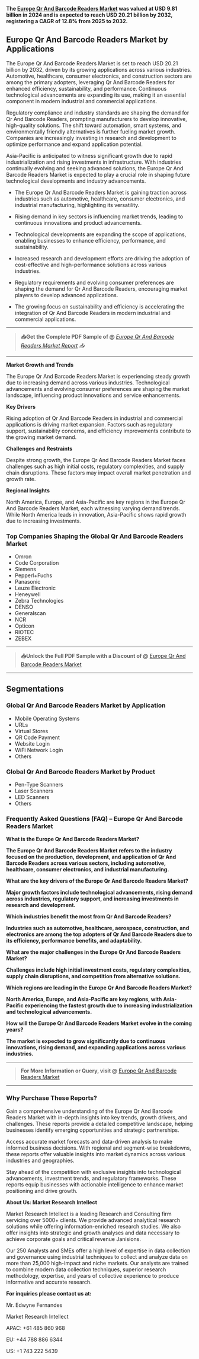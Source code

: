 <p><strong>The <a href="https://www.marketresearchintellect.com/download-sample/?rid=395565&amp;utm_source=Pulse-April-Europe&amp;utm_medium=852">Europe Qr And Barcode Readers Market</a> was valued at USD 9.81 billion in 2024 and is expected to reach USD 20.21 billion by 2032, registering a CAGR of 12.8% from 2025 to 2032.</strong></p><h2>Europe Qr And Barcode Readers Market by Applications&nbsp;</h2><p><p>The Europe Qr And Barcode Readers Market is set to reach USD 20.21 billion by 2032, driven by its growing applications across various industries. Automotive, healthcare, consumer electronics, and construction sectors are among the primary adopters, leveraging Qr And Barcode Readers for enhanced efficiency, sustainability, and performance. Continuous technological advancements are expanding its use, making it an essential component in modern industrial and commercial applications.</p><p>Regulatory compliance and industry standards are shaping the demand for Qr And Barcode Readers, prompting manufacturers to develop innovative, high-quality solutions. The shift toward automation, smart systems, and environmentally friendly alternatives is further fueling market growth. Companies are increasingly investing in research and development to optimize performance and expand application potential.</p><p>Asia-Pacific is anticipated to witness significant growth due to rapid industrialization and rising investments in infrastructure. With industries continually evolving and seeking advanced solutions, the Europe Qr And Barcode Readers Market is expected to play a crucial role in shaping future technological developments and industry advancements.</p></p><ul><li><p>The Europe Qr And Barcode Readers Market is gaining traction across industries such as automotive, healthcare, consumer electronics, and industrial manufacturing, highlighting its versatility.</p></li><li><p>Rising demand in key sectors is influencing market trends, leading to continuous innovations and product advancements.</p></li><li><p>Technological developments are expanding the scope of applications, enabling businesses to enhance efficiency, performance, and sustainability.</p></li><li><p>Increased research and development efforts are driving the adoption of cost-effective and high-performance solutions across various industries.</p></li><li><p>Regulatory requirements and evolving consumer preferences are shaping the demand for Qr And Barcode Readers, encouraging market players to develop advanced applications.</p></li><li><p>The growing focus on sustainability and efficiency is accelerating the integration of Qr And Barcode Readers in modern industrial and commercial applications.</p></li></ul><hr /><blockquote><p><strong><span class="font-[700]">📥Get the Complete PDF Sample of @ </span></strong><em><span class="font-[700]"><a href="https://www.marketresearchintellect.com/download-sample/?rid=395565&amp;utm_source=Pulse-April-Europe&amp;utm_medium=852" target="_blank" data-tracking-control-name="article-ssr-frontend-pulse_little-text-block" data-tracking-will-navigate="" data-test-link="">Europe Qr And Barcode Readers Market Report</a>&nbsp;📥</span></em></p></blockquote><hr /><p class="" data-start="77" data-end="360"><strong data-start="77" data-end="105">Market Growth and Trends</strong></p><p class="" data-start="77" data-end="360">The Europe Qr And Barcode Readers Market is experiencing steady growth due to increasing demand across various industries. Technological advancements and evolving consumer preferences are shaping the market landscape, influencing product innovations and service enhancements.</p><p class="" data-start="362" data-end="606"><strong data-start="362" data-end="377">Key Drivers</strong></p><p class="" data-start="362" data-end="606">Rising adoption of Qr And Barcode Readers in industrial and commercial applications is driving market expansion. Factors such as regulatory support, sustainability concerns, and efficiency improvements contribute to the growing market demand.</p><p class="" data-start="608" data-end="849"><strong data-start="608" data-end="637">Challenges and Restraints</strong></p><p class="" data-start="608" data-end="849">Despite strong growth, the Europe Qr And Barcode Readers Market faces challenges such as high initial costs, regulatory complexities, and supply chain disruptions. These factors may impact overall market penetration and growth rate.</p><p class="" data-start="851" data-end="1095"><strong data-start="851" data-end="872">Regional Insights</strong></p><p class="" data-start="851" data-end="1095">North America, Europe, and Asia-Pacific are key regions in the Europe Qr And Barcode Readers Market, each witnessing varying demand trends. While North America leads in innovation, Asia-Pacific shows rapid growth due to increasing investments.</p><p><h3>Top Companies Shaping the Global Qr And Barcode Readers Market </h3><ul><li>Omron</li><li>Code Corporation</li><li>Siemens</li><li>Pepperl+Fuchs</li><li>Panasonic</li><li>Leuze Electronic</li><li>Heneywell</li><li>Zebra Technologies</li><li>DENSO</li><li>Generalscan</li><li>NCR</li><li>Opticon</li><li>RIOTEC</li><li>ZEBEX</li></ul></p><hr /><blockquote><p><strong>📥Unlock the Full PDF Sample with a Discount of @</strong> <a href="https://www.marketresearchintellect.com/ask-for-discount/?rid=395565&amp;utm_source=Pulse-April-Europe&amp;utm_medium=852">Europe Qr And Barcode Readers Market</a></p></blockquote><hr /><p><h2>Segmentations</h2><h3>Global Qr And Barcode Readers Market by Application</h3><ul><li>Mobile Operating Systems</li><li>URLs</li><li>Virtual Stores</li><li>QR Code Payment</li><li>Website Login</li><li>WiFi Network Login</li><li>Others</li></ul><h3>Global Qr And Barcode Readers Market by Product</h3><ul><li>Pen-Type Scanners</li><li>Laser Scanners</li><li>LED Scanners</li><li>Others</li></ul></p><h3><strong>Frequently Asked Questions (FAQ) &ndash; Europe Qr And Barcode Readers Market</strong></h3><p><strong>What is the Europe Qr And Barcode Readers Market?</strong></p><p><strong>The Europe Qr And Barcode Readers Market refers to the industry focused on the production, development, and application of Qr And Barcode Readers across various sectors, including automotive, healthcare, consumer electronics, and industrial manufacturing.</strong></p><p><strong>What are the key drivers of the Europe Qr And Barcode Readers Market?</strong></p><p><strong>Major growth factors include technological advancements, rising demand across industries, regulatory support, and increasing investments in research and development.</strong></p><p><strong>Which industries benefit the most from Qr And Barcode Readers?</strong></p><p><strong>Industries such as automotive, healthcare, aerospace, construction, and electronics are among the top adopters of Qr And Barcode Readers due to its efficiency, performance benefits, and adaptability.</strong></p><p><strong>What are the major challenges in the Europe Qr And Barcode Readers Market?</strong></p><p><strong>Challenges include high initial investment costs, regulatory complexities, supply chain disruptions, and competition from alternative solutions.</strong></p><p><strong>Which regions are leading in the Europe Qr And Barcode Readers Market?</strong></p><p><strong>North America, Europe, and Asia-Pacific are key regions, with Asia-Pacific experiencing the fastest growth due to increasing industrialization and technological advancements.</strong></p><p><strong>How will the Europe Qr And Barcode Readers Market evolve in the coming years?</strong></p><p><strong>The market is expected to grow significantly due to continuous innovations, rising demand, and expanding applications across various industries.</strong></p><hr /><blockquote><p><span class="font-[700]"><strong>For More Information or Query, visit&nbsp;@</strong>&nbsp;</span><span class="font-[700]"><a href="https://www.marketresearchintellect.com/product/global-qr-and-barcode-readers-market-size-and-forecast/?utm_source=Linkedin&utm_medium=852" target="_blank" data-tracking-control-name="article-ssr-frontend-pulse_little-text-block" data-tracking-will-navigate="" data-test-link="">Europe Qr And Barcode Readers Market</a></span></p></blockquote><hr /><h3><strong data-start="0" data-end="31">Why Purchase These Reports?</strong></h3><p class="" data-start="35" data-end="297">Gain a comprehensive understanding of the Europe Qr And Barcode Readers Market with in-depth insights into key trends, growth drivers, and challenges. These reports provide a detailed competitive landscape, helping businesses identify emerging opportunities and strategic partnerships.</p><p class="" data-start="299" data-end="540">Access accurate market forecasts and data-driven analysis to make informed business decisions. With regional and segment-wise breakdowns, these reports offer valuable insights into market dynamics across various industries and geographies.</p><p class="" data-start="542" data-end="784">Stay ahead of the competition with exclusive insights into technological advancements, investment trends, and regulatory frameworks. These reports equip businesses with actionable intelligence to enhance market positioning and drive growth.</p><p><strong><span class="font-[700]">About Us: Market Research Intellect</span></strong></p><p><span class="">Market Research Intellect is a leading Research and Consulting firm servicing over 5000+ clients. We provide advanced analytical research solutions while offering information-enriched research studies.&nbsp;</span>We also offer insights into strategic and growth analyses and data necessary to achieve corporate goals and critical revenue Janisions.</p><p><span class="">Our 250 Analysts and SMEs offer a high level of expertise in data collection and governance using industrial techniques to collect and analyze data on more than 25,000 high-impact and niche markets. Our analysts are trained to combine modern data collection techniques, superior research methodology, expertise, and years of collective experience to produce informative and accurate research.</span></p><p><strong>For inquiries please contact us at:</strong></p><p>Mr. Edwyne Fernandes</p><p>Market Research Intellect</p><p>APAC: +61 485 860 968</p><p>EU: +44 788 886 6344</p><p>US: +1 743 222 5439</p>